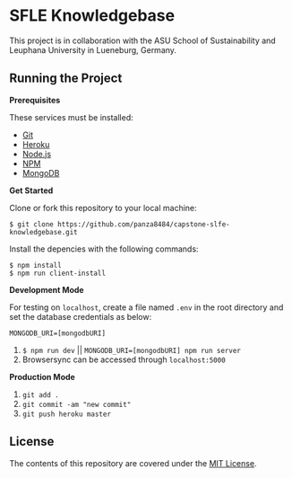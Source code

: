 # SFLE Knowledgebase

This project is in collaboration with the ASU School of Sustainability and Leuphana University in Lueneburg, Germany. 

## Running the Project

**Prerequisites**

These services must be installed:
- [Git](https://git-scm.com/downloads)
- [Heroku](https://devcenter.heroku.com/articles/heroku-cli)
- [Node.js](https://nodejs.org/en/download/)
- [NPM](https://www.npmjs.com/get-npm)
- [MongoDB](http://www.mongodb.org/)

**Get Started**

Clone or fork this repository to your local machine:
```
$ git clone https://github.com/panza8484/capstone-slfe-knowledgebase.git
```
Install the depencies with the following commands:
```
$ npm install
$ npm run client-install
```

**Development Mode**

For testing on `localhost`, create a file named `.env` in the root directory and set the database credentials as below:
```
MONGODB_URI=[mongodbURI]
```
1. `$ npm run dev` || `MONGODB_URI=[mongodbURI] npm run server`
2. Browsersync can be accessed through `localhost:5000`

**Production Mode**
1. `git add .`
2. `git commit -am "new commit"`
3. `git push heroku master`

## License

The contents of this repository are covered under the [MIT License](https://github.com/panza8484/capstone-slfe-knowledgebase/blob/master/LICENSE).
